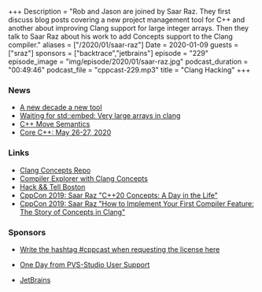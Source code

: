 +++
Description = "Rob and Jason are joined by Saar Raz. They first discuss blog posts covering a new project management tool for C++ and another about improving Clang support for large integer arrays. Then they talk to Saar Raz about his work to add Concepts support to the Clang compiler."
aliases = ["/2020/01/saar-raz"]
Date = 2020-01-09
guests = ["sraz"]
sponsors = ["backtrace","jetbrains"]
episode = "229"
episode_image = "img/episode/2020/01/saar-raz.jpg"
podcast_duration = "00:49:46"
podcast_file = "cppcast-229.mp3"
title = "Clang Hacking"
+++

### News ###

 - [A new decade a new tool](https://vector-of-bool.github.io/2020/01/06/new-decade.html)
 - [Waiting for std::embed: Very large arrays in clang](https://cor3ntin.github.io/posts/arrays/)
 - [C++ Move Semantics](http://www.cppmove.com/)
 - [Core C++: May 26-27, 2020](https://corecpp.org/)

### Links ###

 - [Clang Concepts Repo](https://github.com/saarraz/clang-concepts-monorepo/)
 - [Compiler Explorer with Clang Concepts](https://concepts.godbolt.org/)
 - [Hack && Tell Boston](https://www.meetup.com/Hack-Tell-Boston/)
 - [CppCon 2019: Saar Raz "C++20 Concepts: A Day in the Life"](https://www.youtube.com/watch?v=qawSiMIXtE4)
 - [CppCon 2019: Saar Raz "How to Implement Your First Compiler Feature: The Story of Concepts in Clang"](https://www.youtube.com/watch?v=Y1o4rc9P1FQ)

### Sponsors ###

- [Write the hashtag #cppcast when requesting the license here](https://www.viva64.com/en/pvs-studio-download/)
- [One Day from PVS-Studio User Support](https://www.viva64.com/en/b/0671/)

- [JetBrains](https://www.jetbrains.com/cpp/?utm_source=cppcast&utm_medium=podcast&utm_content=cppcast-podcast&utm_campaign=cpp)